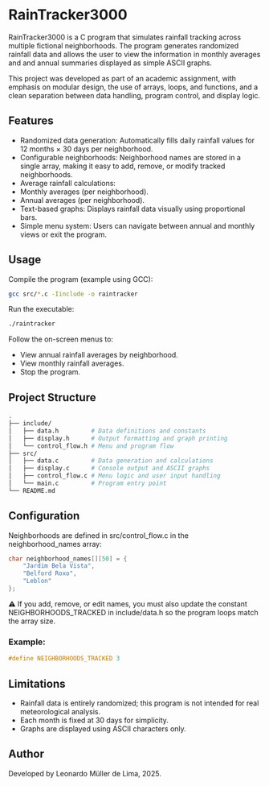 # RainTracker3000

RainTracker3000 is a C program that simulates rainfall tracking across multiple fictional neighborhoods. The program generates randomized rainfall data and allows the user to view the information in monthly averages and and annual summaries displayed as simple ASCII graphs.

This project was developed as part of an academic assignment, with emphasis on modular design, the use of arrays, loops, and functions, and a clean separation between data handling, program control, and display logic.

## Features

- Randomized data generation: Automatically fills daily rainfall values for 12 months × 30 days per neighborhood.
- Configurable neighborhoods: Neighborhood names are stored in a single array, making it easy to add, remove, or modify tracked neighborhoods.
- Average rainfall calculations:
- Monthly averages (per neighborhood).
- Annual averages (per neighborhood).
- Text-based graphs: Displays rainfall data visually using proportional bars.
- Simple menu system: Users can navigate between annual and monthly views or exit the program.

## Usage

Compile the program (example using GCC):

```bash
gcc src/*.c -Iinclude -o raintracker
```

Run the executable:

```bash
./raintracker
```


Follow the on-screen menus to:

- View annual rainfall averages by neighborhood.
- View monthly rainfall averages.
- Stop the program.

## Project Structure

```bash
.
├── include/
│   ├── data.h         # Data definitions and constants
│   ├── display.h      # Output formatting and graph printing
│   └── control_flow.h # Menu and program flow
├── src/
│   ├── data.c         # Data generation and calculations
│   ├── display.c      # Console output and ASCII graphs
│   ├── control_flow.c # Menu logic and user input handling
│   └── main.c         # Program entry point
└── README.md
```

## Configuration

Neighborhoods are defined in src/control_flow.c in the neighborhood_names array:

```c
char neighborhood_names[][50] = {
    "Jardim Bela Vista",
    "Belford Roxo",
    "Leblon"
};
```

⚠️ If you add, remove, or edit names, you must also update the constant NEIGHBORHOODS_TRACKED in include/data.h so the program loops match the array size.

### Example:

```c
#define NEIGHBORHOODS_TRACKED 3
```

## Limitations

- Rainfall data is entirely randomized; this program is not intended for real meteorological analysis.
- Each month is fixed at 30 days for simplicity.
- Graphs are displayed using ASCII characters only.

## Author

Developed by Leonardo Müller de Lima, 2025.
